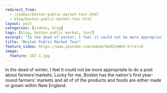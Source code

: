 ```yaml
---
redirect_from: 
  - /videos/boston-public-market-tour.html
  - blog/boston-public-market-tour.html
layout: post
categories: [videos, blog]
tags: [blog, boston public market, tour]
excerpt: "In the dead of winter, I feel it could not be more appropriate to do a post about farmers'markets.  Lucky for me, Boston has the nation's first year-round farmers' markets and all of of the products and foods are either made or grown within New England."
title: "Boston Public Market Tour"
feature_video: https://www.youtube.com/embed/Oe9ZVpWbX-k?rel=0
image:
  feature: 187-1.jpg
---
```



In the dead of winter, I feel it could not be more appropriate to do a post about farmers'markets.  Lucky for me, Boston has the nation's first year-round farmers' markets and all of of the products and foods are either made or grown within New England.